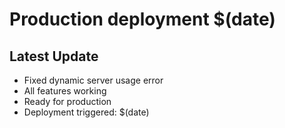 # Production deployment $(date)

## Latest Update
- Fixed dynamic server usage error
- All features working
- Ready for production
- Deployment triggered: $(date)